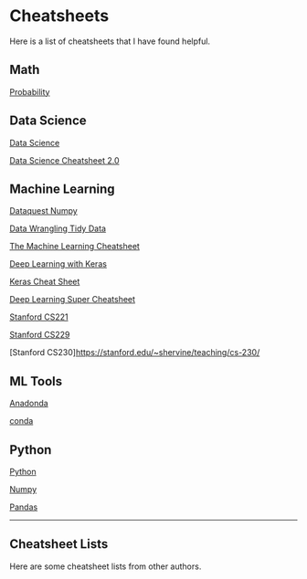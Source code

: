 # Cheatsheets

Here is a list of cheatsheets that I have found helpful. 


## Math

[Probability](https://github.com/wzchen/probability_cheatsheet)

## Data Science

[Data Science](https://github.com/ml874/Data-Science-Cheatsheet)

[Data Science Cheatsheet 2.0](https://github.com/aaronwangy/Data-Science-Cheatsheet)


## Machine Learning

[Dataquest Numpy](https://www.dataquest.io/blog/numpy-cheat-sheet/)

[Data Wrangling Tidy Data](https://pandas.pydata.org/Pandas_Cheat_Sheet.pdf)

[The Machine Learning Cheatsheet](https://github.com/remicnrd/ml_cheatsheet)


[Deep Learning with Keras](https://raw.githubusercontent.com/rstudio/cheatsheets/master/keras.pdf)

[Keras Cheat Sheet](https://www.datacamp.com/cheat-sheet/keras-cheat-sheet-neural-networks-in-python)

[Deep Learning Super Cheatsheet](https://github.com/BharathKumarNLP/Deep-Learning-Cheat-Sheets/blob/master/super-cheatsheet-deep-learning.pdf)


[Stanford CS221](https://stanford.edu/~shervine/teaching/cs-221/)

[Stanford CS229](https://stanford.edu/~shervine/teaching/cs-229/cheatsheet-deep-learning)

[Stanford CS230]https://stanford.edu/~shervine/teaching/cs-230/



## ML Tools

[Anadonda](https://docs.anaconda.com/_downloads/3613d324acc0a4b3c203fd79c71a2b45/Anaconda-Starter-Guide.pdf)

[conda](https://docs.conda.io/projects/conda/en/latest/_downloads/843d9e0198f2a193a3484886fa28163c/conda-cheatsheet.pdf)


## Python

[Python](https://perso.limsi.fr/pointal/_media/python:cours:mementopython3-english.pdf)

[Numpy](https://www.datacamp.com/cheat-sheet/numpy-cheat-sheet-data-analysis-in-python)

[Pandas](https://www.datacamp.com/cheat-sheet/pandas-cheat-sheet-for-data-science-in-python)



----------



## Cheatsheet Lists

Here are some cheatsheet lists from other authors. 


